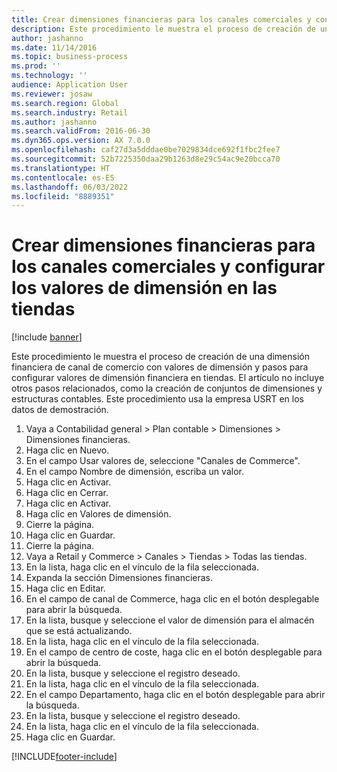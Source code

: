 ```yaml
---
title: Crear dimensiones financieras para los canales comerciales y configurar los valores de dimensión en las tiendas
description: Este procedimiento le muestra el proceso de creación de una dimensión financiera de canal de comercio con valores de dimensión y pasos para configurar valores de dimensión financiera en tiendas.
author: jashanno
ms.date: 11/14/2016
ms.topic: business-process
ms.prod: ''
ms.technology: ''
audience: Application User
ms.reviewer: josaw
ms.search.region: Global
ms.search.industry: Retail
ms.author: jashanno
ms.search.validFrom: 2016-06-30
ms.dyn365.ops.version: AX 7.0.0
ms.openlocfilehash: caf27d3a5dddae0be7029834dce692f1fbc2fee7
ms.sourcegitcommit: 52b7225350daa29b1263d8e29c54ac9e20bcca70
ms.translationtype: HT
ms.contentlocale: es-ES
ms.lasthandoff: 06/03/2022
ms.locfileid: "8889351"
---
```

# <a name="create-financial-dimensions-for-retail-channels-and-configure-dimension-values-on-stores"></a>Crear dimensiones financieras para los canales comerciales y configurar los valores de dimensión en las tiendas

[!include [banner](../includes/banner.md)]

Este procedimiento le muestra el proceso de creación de una dimensión financiera de canal de comercio con valores de dimensión y pasos para configurar valores de dimensión financiera en tiendas. El artículo no incluye otros pasos relacionados, como la creación de conjuntos de dimensiones y estructuras contables. Este procedimiento usa la empresa USRT en los datos de demostración.

1. Vaya a Contabilidad general > Plan contable > Dimensiones > Dimensiones financieras.
2. Haga clic en Nuevo.
3. En el campo Usar valores de, seleccione "Canales de Commerce".
4. En el campo Nombre de dimensión, escriba un valor.
5. Haga clic en Activar.
6. Haga clic en Cerrar.
7. Haga clic en Activar.
8. Haga clic en Valores de dimensión.
9. Cierre la página.
10. Haga clic en Guardar.
11. Cierre la página.
12. Vaya a Retail y Commerce > Canales > Tiendas > Todas las tiendas.
13. En la lista, haga clic en el vínculo de la fila seleccionada.
14. Expanda la sección Dimensiones financieras.
15. Haga clic en Editar.
16. En el campo de canal de Commerce, haga clic en el botón desplegable para abrir la búsqueda.
17. En la lista, busque y seleccione el valor de dimensión para el almacén que se está actualizando.
18. En la lista, haga clic en el vínculo de la fila seleccionada.
19. En el campo de centro de coste, haga clic en el botón desplegable para abrir la búsqueda.
20. En la lista, busque y seleccione el registro deseado.
21. En la lista, haga clic en el vínculo de la fila seleccionada.
22. En el campo Departamento, haga clic en el botón desplegable para abrir la búsqueda.
23. En la lista, busque y seleccione el registro deseado.
24. En la lista, haga clic en el vínculo de la fila seleccionada.
25. Haga clic en Guardar.



[!INCLUDE[footer-include](../../includes/footer-banner.md)]